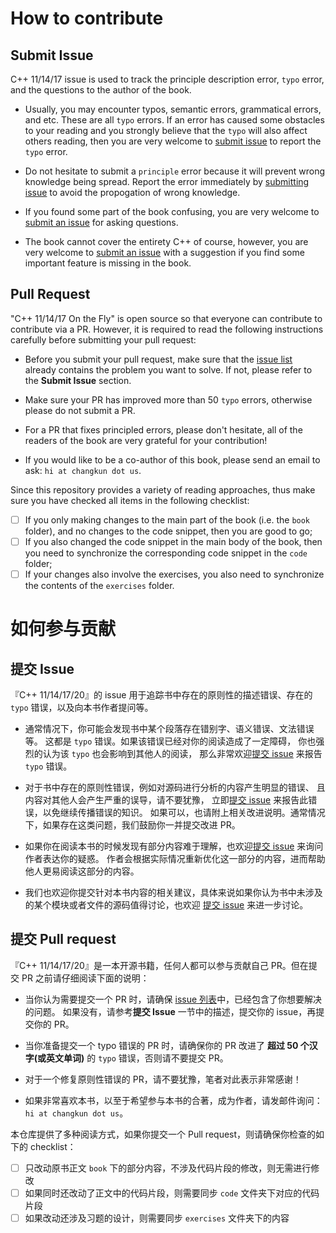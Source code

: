 # How to contribute

## Submit Issue

C++ 11/14/17 issue is used to track the principle description error, `typo` error, and the questions to the author of the book.

- Usually, you may encounter typos, semantic errors, grammatical errors, and etc. These are all `typo` errors. If an error has caused some obstacles to your reading and you strongly believe that the `typo` will also affect others reading, then you are very welcome to [submit issue](https://github.com/changkun/modern-cpp-tutorial/issues) to report the `typo` error.

- Do not hesitate to submit a `principle` error because it will prevent wrong knowledge being spread.
Report the error immediately by [submitting issue](https://github.com/changkun/modern-cpp-tutorial/issues) to avoid the propogation of wrong knowledge.

- If you found some part of the book confusing, you are very welcome to [submit an issue](https://github.com/changkun/modern-cpp-tutorial/issues) for asking questions.

- The book cannot cover the entirety C++ of course, however, you are very welcome to [submit an issue](https://github.com/changkun/modern-cpp-tutorial/issues) with a suggestion if you find some important feature is missing in the book.

## Pull Request

"C++ 11/14/17 On the Fly" is open source so that everyone can contribute to contribute via a PR. However, it is required to read the following instructions carefully before submitting your pull request:

- Before you submit your pull request, make sure that the [issue list](https://github.com/changkun/modern-cpp-tutorial/issues) already contains the problem you want to solve. If not, please refer to the **Submit Issue** section.

- Make sure your PR has improved more than 50 `typo` errors, otherwise please do not submit a PR.

- For a PR that fixes principled errors, please don't hesitate, all of the readers of the book are very grateful for your contribution!

- If you would like to be a co-author of this book, please send an email to ask: `hi at changkun dot us`.

Since this repository provides a variety of reading approaches, thus make sure you have checked all items in the following checklist:

- [ ] If you only making changes to the main part of the book (i.e. the `book` folder), and no changes to the code snippet, then you are good to go;
- [ ] If you also changed the code snippet in the main body of the book, then you need to synchronize the corresponding code snippet in the `code` folder;
- [ ] If your changes also involve the exercises, you also need to synchronize the contents of the `exercises` folder.

# 如何参与贡献

## 提交 Issue

『C++ 11/14/17/20』的 issue 用于追踪书中存在的原则性的描述错误、存在的 `typo` 错误，以及向本书作者提问等。

- 通常情况下，你可能会发现书中某个段落存在错别字、语义错误、文法错误等。
这都是 `typo` 错误。如果该错误已经对你的阅读造成了一定障碍，
你也强烈的认为该 `typo` 也会影响到其他人的阅读，
那么非常欢迎[提交 issue](https://github.com/changkun/modern-cpp-tutorial/issues) 
来报告 `typo` 错误。

- 对于书中存在的原则性错误，例如对源码进行分析的内容产生明显的错误、
且内容对其他人会产生严重的误导，请不要犹豫，
立即[提交 issue](https://github.com/changkun/modern-cpp-tutorial/issues) 来报告此错误，以免继续传播错误的知识。
如果可以，也请附上相关改进说明。通常情况下，如果存在这类问题，我们鼓励你一并提交改进 PR。

- 如果你在阅读本书的时候发现有部分内容难于理解，也欢迎[提交 issue](https://github.com/changkun/modern-cpp-tutorial/issues) 来询问作者表达你的疑惑。
作者会根据实际情况重新优化这一部分的内容，进而帮助他人更易阅读这部分的内容。

- 我们也欢迎你提交针对本书内容的相关建议，具体来说如果你认为书中未涉及的某个模块或者文件的源码值得讨论，也欢迎 [提交 issue](https://github.com/changkun/go-under-the-hood/issues) 来进一步讨论。

## 提交 Pull request

『C++ 11/14/17/20』是一本开源书籍，任何人都可以参与贡献自己 PR。但在提交 PR 之前请仔细阅读下面的说明：

- 当你认为需要提交一个 PR 时，请确保 [issue 列表](https://github.com/changkun/modern-cpp-tutorial/issues)中，已经包含了你想要解决的问题。
如果没有，请参考**提交 Issue** 一节中的描述，提交你的 issue，再提交你的 PR。

- 当你准备提交一个 typo 错误的 PR 时，请确保你的 PR 改进了 **超过 50 个汉字(或英文单词)** 的 `typo` 错误，否则请不要提交 PR。
- 对于一个修复原则性错误的 PR，请不要犹豫，笔者对此表示非常感谢！
- 如果非常喜欢本书，以至于希望参与本书的合著，成为作者，请发邮件询问：`hi at changkun dot us`。

本仓库提供了多种阅读方式，如果你提交一个 Pull request，则请确保你检查的如下的 checklist：

- [ ] 只改动原书正文 `book` 下的部分内容，不涉及代码片段的修改，则无需进行修改
- [ ] 如果同时还改动了正文中的代码片段，则需要同步 `code` 文件夹下对应的代码片段
- [ ] 如果改动还涉及习题的设计，则需要同步 `exercises` 文件夹下的内容

